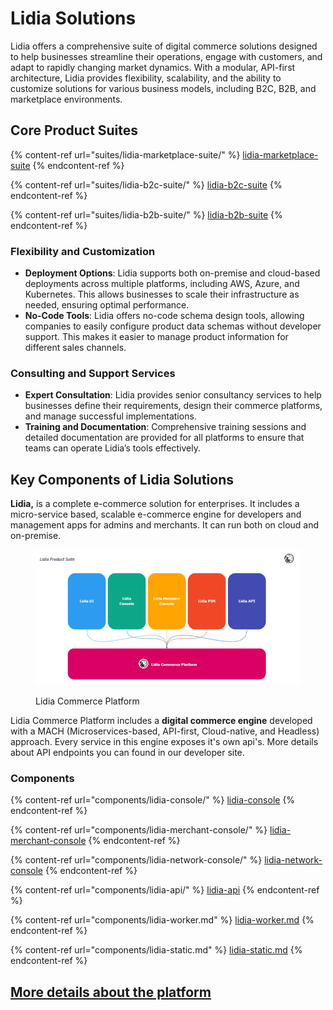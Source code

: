 # Lidia Solutions

Lidia offers a comprehensive suite of digital commerce solutions designed to help businesses streamline their operations, engage with customers, and adapt to rapidly changing market dynamics. With a modular, API-first architecture, Lidia provides flexibility, scalability, and the ability to customize solutions for various business models, including B2C, B2B, and marketplace environments.

## **Core Product Suites**

{% content-ref url="suites/lidia-marketplace-suite/" %}
[lidia-marketplace-suite](suites/lidia-marketplace-suite/)
{% endcontent-ref %}

{% content-ref url="suites/lidia-b2c-suite/" %}
[lidia-b2c-suite](suites/lidia-b2c-suite/)
{% endcontent-ref %}

{% content-ref url="suites/lidia-b2b-suite/" %}
[lidia-b2b-suite](suites/lidia-b2b-suite/)
{% endcontent-ref %}

### **Flexibility and Customization**

* **Deployment Options**: Lidia supports both on-premise and cloud-based deployments across multiple platforms, including AWS, Azure, and Kubernetes. This allows businesses to scale their infrastructure as needed, ensuring optimal performance​.
* **No-Code Tools**: Lidia offers no-code schema design tools, allowing companies to easily configure product data schemas without developer support. This makes it easier to manage product information for different sales channels​.

### **Consulting and Support Services**

* **Expert Consultation**: Lidia provides senior consultancy services to help businesses define their requirements, design their commerce platforms, and manage successful implementations​.
* **Training and Documentation**: Comprehensive training sessions and detailed documentation are provided for all platforms to ensure that teams can operate Lidia’s tools effectively​​.

## Key Components of Lidia Solutions

**Lidia,** is a complete e-commerce solution for enterprises. It includes a micro-service based, scalable e-commerce engine for developers and management apps for admins and merchants. It can run both on cloud and on-premise.

<figure><img src=".gitbook/assets/lidia-commerce-platform.png" alt=""><figcaption><p>Lidia Commerce Platform </p></figcaption></figure>

Lidia Commerce Platform includes a **digital commerce engine** developed with a MACH (Microservices-based, API-first, Cloud-native, and Headless) approach. Every service in this engine exposes it's own api's. More details about API endpoints you can found in our developer site.

### Components

{% content-ref url="components/lidia-console/" %}
[lidia-console](components/lidia-console/)
{% endcontent-ref %}

{% content-ref url="components/lidia-merchant-console/" %}
[lidia-merchant-console](components/lidia-merchant-console/)
{% endcontent-ref %}

{% content-ref url="components/lidia-network-console/" %}
[lidia-network-console](components/lidia-network-console/)
{% endcontent-ref %}

{% content-ref url="components/lidia-api/" %}
[lidia-api](components/lidia-api/)
{% endcontent-ref %}

{% content-ref url="components/lidia-worker.md" %}
[lidia-worker.md](components/lidia-worker.md)
{% endcontent-ref %}

{% content-ref url="components/lidia-static.md" %}
[lidia-static.md](components/lidia-static.md)
{% endcontent-ref %}

## [                                      More details about the platform](https://www.lidiacommerce.com/)
